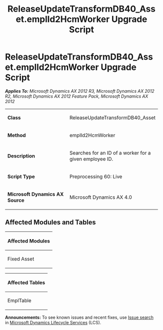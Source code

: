 ﻿---
title: ReleaseUpdateTransformDB40_Asset.emplId2HcmWorker Upgrade Script
TOCTitle: ReleaseUpdateTransformDB40_Asset.emplId2HcmWorker Upgrade Script
ms:assetid: 1e2175fa-6cac-e6ed-bc09-ac11ae9d5ef5
ms:mtpsurl: https://msdn.microsoft.com/en-us/library/JJ684834(v=AX.60)
ms:contentKeyID: 49707036
ms.date: 05/18/2015
mtps_version: v=AX.60
---

# ReleaseUpdateTransformDB40\_Asset.emplId2HcmWorker Upgrade Script 


_**Applies To:** Microsoft Dynamics AX 2012 R3, Microsoft Dynamics AX 2012 R2, Microsoft Dynamics AX 2012 Feature Pack, Microsoft Dynamics AX 2012_

<table>
<colgroup>
<col style="width: 50%" />
<col style="width: 50%" />
</colgroup>
<tbody>
<tr class="odd">
<td><p><strong>Class</strong></p></td>
<td><p>ReleaseUpdateTransformDB40_Asset</p></td>
</tr>
<tr class="even">
<td><p><strong>Method</strong></p></td>
<td><p>emplId2HcmWorker</p></td>
</tr>
<tr class="odd">
<td><p><strong>Description</strong></p></td>
<td><p>Searches for an ID of a worker for a given employee ID.</p></td>
</tr>
<tr class="even">
<td><p><strong>Script Type</strong></p></td>
<td><p>Preprocessing 60: Live</p></td>
</tr>
<tr class="odd">
<td><p><strong>Microsoft Dynamics AX Source</strong></p></td>
<td><p>Microsoft Dynamics AX 4.0</p></td>
</tr>
</tbody>
</table>


## Affected Modules and Tables

<table>
<colgroup>
<col style="width: 100%" />
</colgroup>
<thead>
<tr class="header">
<th><p>Affected Modules</p></th>
</tr>
</thead>
<tbody>
<tr class="odd">
<td><p>Fixed Asset</p></td>
</tr>
</tbody>
</table>


<table>
<colgroup>
<col style="width: 100%" />
</colgroup>
<thead>
<tr class="header">
<th><p>Affected Tables</p></th>
</tr>
</thead>
<tbody>
<tr class="odd">
<td><p>EmplTable</p></td>
</tr>
</tbody>
</table>

  
**Announcements:** To see known issues and recent fixes, use [Issue search](http://go.microsoft.com/fwlink/?linkid=389258) in [Microsoft Dynamics Lifecycle Services](http://go.microsoft.com/fwlink/?linkid=306505) (LCS).

